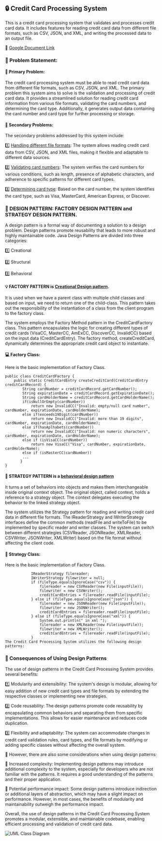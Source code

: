 ## 🔒 Credit Card Processing System

This is a credit card processing system that validates and processes credit card data. It includes features for reading credit card data from different file formats, such as CSV, JSON, and XML, and writing the processed data to an output file.

📄 [Google Document Link](https://docs.google.com/document/d/15GaRNP1hhHcpWiPKKO7_HDL4mmcI5g2ERHqV3PRHm2o/)

### 🎯 Problem Statement:

#### 🔹 Primary Problem:
The credit card processing system must be able to read credit card data from different file formats, such as CSV, JSON, and XML.
The primary problem this system aims to solve is the validation and processing of credit card data. It provides a streamlined solution for reading credit card information from various file formats, validating the card numbers, and determining the card type. Additionally, it generates output data containing the card number and card type for further processing or storage.

#### 🔹 Secondary Problems:

The secondary problems addressed by this system include:

1️⃣ <ins>Handling different file formats</ins>: 
The system allows reading credit card data from CSV, JSON, and XML files, making it flexible and adaptable to different data sources.

2️⃣ <ins>Validating card numbers</ins>: 
The system verifies the card numbers for various conditions, such as length, presence of alphabetic characters, and adherence to specific patterns for different card types.

3️⃣ <ins>Determining card type</ins>: 
Based on the card number, the system identifies the card type, such as Visa, MasterCard, American Express, or Discover.

### 🎨 DESIGN PATTERN: FACTORY DESIGN PATTERN and STRATEGY DESIGN PATTERN.

A design pattern is a formal way of documenting a solution to a design problem. Design patterns promote reusability that leads to more robust and highly maintainable code. Java Design Patterns are divided into three categories:

1️⃣ Creational

2️⃣ Structural

3️⃣ Behavioral

#### 💡 FACTORY PATTERN is <ins>Creational Design pattern</ins>.

It is used when we have a parent class with multiple child classes and based on input, we need to return one of the child-class.
This pattern takes out the responsibility of the instantiation of a class from the client program to the factory class.

The system employs the Factory Method pattern in the CreditCardFactory class. This pattern encapsulates the logic for creating different types of credit cards (VisaCC, MasterCC, AmExCC, DiscoverCC, InvalidCC) based on the input data (CreditCardEntry). The factory method, createCreditCard, dynamically determines the appropriate credit card object to instantiate.

#### 💻 Factory Class: 
Here is the basic implementation of Factory Class.
```
public class CreditCardFactory {
    public static CreditCardEntry createCreditCard(CreditCardEntry creditCardRecord) {
        String cardNumber = creditCardRecord.getCardNumber();
        String expirationDate = creditCardRecord.getExpirationDate();
        String cardHolderName = creditCardRecord.getCardHolderName();
        if(isNullOrEmpty(cardNumber))
            return new InvalidCC("Invalid: empty/null card number", cardNumber, expirationDate, cardHolderName);
        else if(exceeds19Digit(cardNumber))
            return new InvalidCC("Invalid: more than 19 digits", cardNumber, expirationDate, cardHolderName);
        else if(hasAplhabets(cardNumber))
            return new InvalidCC("Invalid: non numeric characters", cardNumber, expirationDate, cardHolderName);   
        else if (isVisaCC(cardNumber)) 
            return new VisaCC("Visa", cardNumber, expirationDate, cardHolderName);
        else if (isMasterCC(cardNumber))  
        ...
       }
}
```

#### 🎯 STRATEGY PATTERN is a <ins>behavioral design pattern</ins> 
It turns a set of behaviors into objects and makes them interchangeable inside original context object. The original object, called context, holds a reference to a strategy object. The context delegates executing the behavior to the linked strategy object.

The system utilizes the Strategy pattern for reading and writing credit card data in different file formats. The IReaderStrategy and IWriterStrategy interfaces define the common methods (readFile and writeToFile) to be implemented by specific reader and writer classes. The system can switch between different strategies (CSVReader, JSONReader, XMLReader, CSVWriter, JSONWriter, XMLWriter) based on the file format without affecting the client code.

#### 🔸 Strategy Class: 
Here is the basic implementation of Factory Class.

```
            IReaderStrategy filereader;
            IWriterStrategy filewriter = null;
            if (fileType.equalsIgnoreCase("csv")) {
                filereader = new CSVReader(new File(inputFile));
                filewriter = new CSVWriter();
                creditCardEntries = filereader.readFile(inputFile);
            } else if (fileType.equalsIgnoreCase("json")) {
                filereader = new JSONReader(new File(inputFile));
                filewriter = new JSONWriter();
                creditCardEntries = filereader.readFile(inputFile);
            } else if (fileType.equalsIgnoreCase("xml")) {
                System.out.println(" in xml ");
                filereader = new XMLReader(new File(inputFile));
                filewriter = new XMLWriter();
                creditCardEntries = filereader.readFile(inputFile);
            }
The Credit Card Processing System utilizes the following design patterns:
```
### 🔹 Consequences of Using Design Patterns

The use of design patterns in the Credit Card Processing System provides several benefits:

1️⃣ Modularity and extensibility: The system's design is modular, allowing for easy addition of new credit card types and file formats by extending the respective classes or implementing new strategies.

2️⃣ Code reusability: The design patterns promote code reusability by encapsulating common behaviors and separating them from specific implementations. This allows for easier maintenance and reduces code duplication.

3️⃣ Flexibility and adaptability: The system can accommodate changes in credit card validation rules, card types, and file formats by modifying or adding specific classes without affecting the overall system.

🚧 However, there are also some considerations when using design patterns:

🔸 Increased complexity: Implementing design patterns may introduce additional complexity to the system, especially for developers who are not familiar with the patterns. It requires a good understanding of the patterns and their proper application.

🔸 Potential performance impact: Some design patterns introduce indirection or additional layers of abstraction, which may have a slight impact on performance. However, in most cases, the benefits of modularity and maintainability outweigh the performance impact.

Overall, the use of design patterns in the Credit Card Processing System promotes a modular, extensible, and maintainable codebase, enabling efficient processing and validation of credit card data.

![UML Class Diagram](https://github.com/gopinathsjsu/individual-project-sidsanc/blob/main/UML-Diagrams/creditCardE2E_UML.png)









